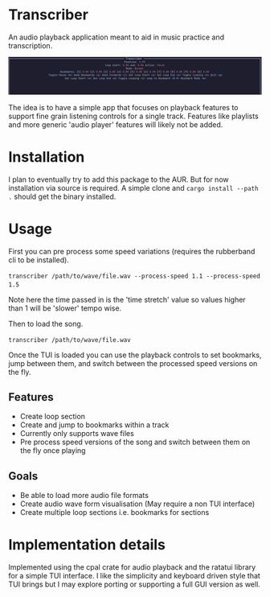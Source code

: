 # Transcriber
An audio playback application meant to aid in music practice and transcription.

![example screenshot of application](./docs/example.png)

The idea is to have a simple app that focuses on playback features to support fine grain listening controls for a single track. Features like playlists and more generic 'audio player' features will likely not be added.

# Installation
I plan to eventually try to add this package to the AUR. But for now installation via source is required. A simple clone and `cargo install --path .` should get the binary installed.

# Usage

First you can pre process some speed variations (requires the rubberband cli to be installed).

`transcriber /path/to/wave/file.wav --process-speed 1.1 --process-speed 1.5`

Note here the time passed in is the 'time stretch' value so values higher than 1 will be 'slower' tempo wise.

Then to load the song.

`transcriber /path/to/wave/file.wav`

Once the TUI is loaded you can use the playback controls to set bookmarks, jump between them, and switch between the processed speed versions on the fly.

## Features
* Create loop section
* Create and jump to bookmarks within a track
* Currently only supports wave files
* Pre process speed versions of the song and switch between them on the fly once playing

## Goals
* Be able to load more audio file formats
* Create audio wave form visualisation (May require a non TUI interface)
* Create multiple loop sections i.e. bookmarks for sections

# Implementation details
Implemented using the cpal crate for audio playback and the ratatui library for a simple TUI interface. I like the simplicity and keyboard driven style that TUI brings but I may explore porting or supporting a full GUI version as well.


